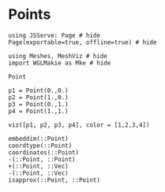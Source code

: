 # Points

```@example points
using JSServe: Page # hide
Page(exportable=true, offline=true) # hide
```

```@example points
using Meshes, MeshViz # hide
import WGLMakie as Mke # hide
```

```@docs
Point
```

```@example points
p1 = Point(0.,0.)
p2 = Point(1.,0.)
p3 = Point(0.,1.)
p4 = Point(1.,1.)

viz([p1, p2, p3, p4], color = [1,2,3,4])
```

```@docs
embeddim(::Point)
coordtype(::Point)
coordinates(::Point)
-(::Point, ::Point)
+(::Point, ::Vec)
-(::Point, ::Vec)
isapprox(::Point, ::Point)
```
